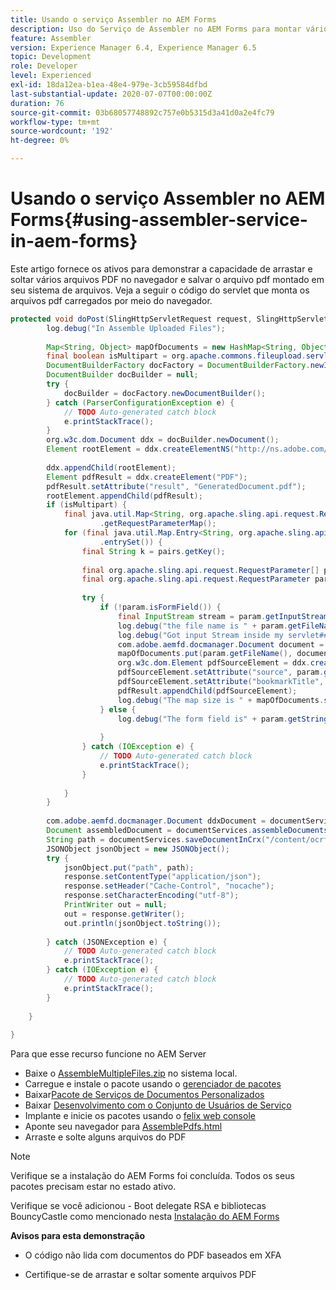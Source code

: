 ```yaml
---
title: Usando o serviço Assembler no AEM Forms
description: Uso do Serviço de Assembler no AEM Forms para montar vários arquivos pdf
feature: Assembler
version: Experience Manager 6.4, Experience Manager 6.5
topic: Development
role: Developer
level: Experienced
exl-id: 18da12ea-b1ea-48e4-979e-3cb59584dfbd
last-substantial-update: 2020-07-07T00:00:00Z
duration: 76
source-git-commit: 03b68057748892c757e0b5315d3a41d0a2e4fc79
workflow-type: tm+mt
source-wordcount: '192'
ht-degree: 0%

---
```


# Usando o serviço Assembler no AEM Forms{#using-assembler-service-in-aem-forms}

Este artigo fornece os ativos para demonstrar a capacidade de arrastar e soltar vários arquivos PDF no navegador e salvar o arquivo pdf montado em seu sistema de arquivos. Veja a seguir o código do servlet que monta os arquivos pdf carregados por meio do navegador.

```java
protected void doPost(SlingHttpServletRequest request, SlingHttpServletResponse response) {
        log.debug("In Assemble Uploaded Files");
 
        Map<String, Object> mapOfDocuments = new HashMap<String, Object>();
        final boolean isMultipart = org.apache.commons.fileupload.servlet.ServletFileUpload.isMultipartContent(request);
        DocumentBuilderFactory docFactory = DocumentBuilderFactory.newInstance();
        DocumentBuilder docBuilder = null;
        try {
            docBuilder = docFactory.newDocumentBuilder();
        } catch (ParserConfigurationException e) {
            // TODO Auto-generated catch block
            e.printStackTrace();
        }
        org.w3c.dom.Document ddx = docBuilder.newDocument();
        Element rootElement = ddx.createElementNS("http://ns.adobe.com/DDX/1.0/", "DDX");
 
        ddx.appendChild(rootElement);
        Element pdfResult = ddx.createElement("PDF");
        pdfResult.setAttribute("result", "GeneratedDocument.pdf");
        rootElement.appendChild(pdfResult);
        if (isMultipart) {
            final java.util.Map<String, org.apache.sling.api.request.RequestParameter[]> params = request
                    .getRequestParameterMap();
            for (final java.util.Map.Entry<String, org.apache.sling.api.request.RequestParameter[]> pairs : params
                    .entrySet()) {
                final String k = pairs.getKey();
 
                final org.apache.sling.api.request.RequestParameter[] pArr = pairs.getValue();
                final org.apache.sling.api.request.RequestParameter param = pArr[0];
 
                try {
                    if (!param.isFormField()) {
                        final InputStream stream = param.getInputStream();
                        log.debug("the file name is " + param.getFileName());
                        log.debug("Got input Stream inside my servlet####" + stream.available());
                        com.adobe.aemfd.docmanager.Document document = new Document(stream);
                        mapOfDocuments.put(param.getFileName(), document);
                        org.w3c.dom.Element pdfSourceElement = ddx.createElement("PDF");
                        pdfSourceElement.setAttribute("source", param.getFileName());
                        pdfSourceElement.setAttribute("bookmarkTitle", param.getFileName());
                        pdfResult.appendChild(pdfSourceElement);
                        log.debug("The map size is " + mapOfDocuments.size());
                    } else {
                        log.debug("The form field is" + param.getString());
 
                    }
                } catch (IOException e) {
                    // TODO Auto-generated catch block
                    e.printStackTrace();
                }
 
            }
        }
 
        com.adobe.aemfd.docmanager.Document ddxDocument = documentServices.orgw3cDocumentToAEMFDDocument(ddx);
        Document assembledDocument = documentServices.assembleDocuments(mapOfDocuments, ddxDocument);
        String path = documentServices.saveDocumentInCrx("/content/ocrfiles", assembledDocument);
        JSONObject jsonObject = new JSONObject();
        try {
            jsonObject.put("path", path);
            response.setContentType("application/json");
            response.setHeader("Cache-Control", "nocache");
            response.setCharacterEncoding("utf-8");
            PrintWriter out = null;
            out = response.getWriter();
            out.println(jsonObject.toString());
 
        } catch (JSONException e) {
            // TODO Auto-generated catch block
            e.printStackTrace();
        } catch (IOException e) {
            // TODO Auto-generated catch block
            e.printStackTrace();
        }
 
    }
 
}
```

Para que esse recurso funcione no AEM Server

* Baixe o [AssembleMultipleFiles.zip](assets/assemble-multiple-files.zip) no sistema local.
* Carregue e instale o pacote usando o [gerenciador de pacotes](http://localhost:4502/crx/packmgr/index.jsp)
* Baixar[Pacote de Serviços de Documentos Personalizados](/help/forms/assets/common-osgi-bundles/AEMFormsDocumentServices.core-1.0-SNAPSHOT.jar)
* Baixar [Desenvolvimento com o Conjunto de Usuários de Serviço](/help/forms/assets/common-osgi-bundles/DevelopingWithServiceUser.jar)
* Implante e inicie os pacotes usando o [felix web console](http://localhost:4502/system/console/bundles)
* Aponte seu navegador para [AssemblePdfs.html](http://localhost:4502/content/DocumentServices/AssemblePdfs.html)
* Arraste e solte alguns arquivos do PDF

>[!NOTE]
>
>Verifique se a instalação do AEM Forms foi concluída. Todos os seus pacotes precisam estar no estado ativo.
>
>Verifique se você adicionou - Boot delegate RSA e bibliotecas BouncyCastle como mencionado nesta [Instalação do AEM Forms](https://helpx.adobe.com/br/aem-forms/6-3/installing-configuring-aem-forms-osgi.html)
>
>**Avisos para esta demonstração**
>
> * O código não lida com documentos do PDF baseados em XFA
>
> * Certifique-se de arrastar e soltar somente arquivos PDF
>
>
